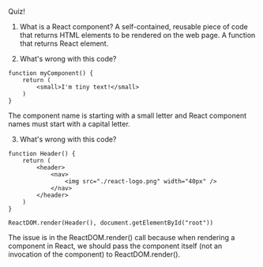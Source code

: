 Quiz!

1. What is a React component?
A self-contained, reusable piece of code that returns HTML elements to be rendered on the web page.
    A function that returns React element.

2. What's wrong with this code?
```
function myComponent() {
    return (
        <small>I'm tiny text!</small>
    )
}
```
The component name is starting with a small letter and React component names must start with a capital letter.

3. What's wrong with this code?
```
function Header() {
    return (
        <header>
            <nav>
                <img src="./react-logo.png" width="40px" />
            </nav>
        </header>
    )
}

ReactDOM.render(Header(), document.getElementById("root"))
```
The issue is in the ReactDOM.render() call because when rendering a component in React, we should pass the component itself (not an invocation of the component) to ReactDOM.render().